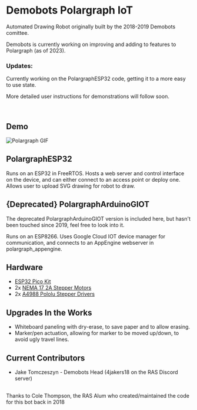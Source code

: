 # Demobots Polargraph IoT

Automated Drawing Robot originally built by the 2018-2019 Demobots comittee.

Demobots is currently working on improving and adding to features to Polargraph (as of 2023).

### Updates:

Currently working on the PolargraphESP32 code, getting it to a more easy to use state. 

More detailed user instructions for demonstrations will follow soon.</br>
 

</br>

## Demo
![Polargraph GIF](img/02-2023polargraph.gif)





## PolargraphESP32
Runs on an ESP32 in FreeRTOS. Hosts a web server and control interface on the device, and can either connect to an access point or deploy one. Allows user to upload SVG drawing for robot to draw. 

## {Deprecated} PolargraphArduinoGIOT 
The deprecated PolargraphArduinoGIOT version is included here, but hasn't been touched since 2019, feel free to look into it. 

Runs on an ESP8266. Uses Google Cloud IOT device manager for communication, and connects to an AppEngine webserver in polargraph_appengine.

## Hardware
 * [ESP32 Pico Kit](https://www.mouser.com/ProductDetail/Espressif-Systems/ESP32-PICO-KIT?qs=MLItCLRbWsyoLrlknFRqcQ%3D%3D)
 * 2x [NEMA 17 2A Stepper Motors](https://www.amazon.com/Stepper-Bipolar-4-lead-Connector-Printer/dp/B00PNEQKC0/ref=sr_1_4?ie=UTF8&qid=1517537888&sr=8-4&keywords=nema+17+stepper+motor&refinements=p_72%3A2661618011)
 * 2x [A4988 Pololu Stepper Drivers](https://www.pololu.com/product/1182)

## Upgrades In the Works
 * Whiteboard paneling with dry-erase, to save paper and to allow erasing.
 * Marker/pen actuation, allowing for marker to be moved up/down, to avoid ugly travel lines.


 



## Current Contributors

 - Jake Tomczeszyn - Demobots Head (4jakers18 on the RAS Discord server) 


 ##
  Thanks to Cole Thompson, the RAS Alum who created/maintained the code for this bot back in 2018

